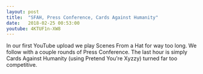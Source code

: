 ```yaml
---
layout: post
title:  "SFAH, Press Conference, Cards Against Humanity"
date:   2018-02-25 00:53:00
youtube: 4KTUF1n-XW8
---
```


In our first YouTube upload we play Scenes From a Hat for way too long. We follow with a couple rounds of Press Conference. The last hour is simply Cards Against Humanity (using Pretend You're Xyzzy) turned far too competitive.
